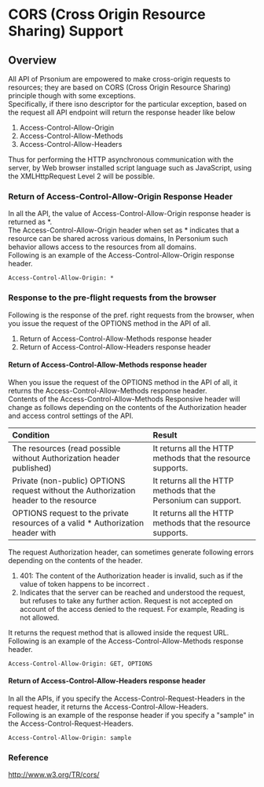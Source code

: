 # CORS (Cross Origin Resource Sharing) Support

## Overview

All API of Prsonium are empowered to make cross-origin requests to resources; they are based on CORS (Cross Origin Resource Sharing) principle though with some exceptions.  
Specifically, if there isno descriptor for the particular exception, based on the request all API endpoint will return the response header like below

1.  Access-Control-Allow-Origin
2.  Access-Control-Allow-Methods
3.  Access-Control-Allow-Headers

Thus for performing the HTTP asynchronous communication with the server, by Web browser installed script language such as JavaScript, using the XMLHttpRequest Level 2 will be possible.

### Return of Access-Control-Allow-Origin Response Header

In all the API, the value of Access-Control-Allow-Origin response header is returned as \*.  
The Access-Control-Allow-Origin header when set as \* indicates that a resource can be shared across various domains, In Personium such behavior allows access to the resources from all domains.  
Following is an example of the Access-Control-Allow-Origin response header.

```
Access-Control-Allow-Origin: *
```

### Response to the pre-flight requests from the browser

Following is the response of the pref. right requests from the browser, when you issue the request of the OPTIONS method in the API of all.

1.   Return of Access-Control-Allow-Methods response header
2.   Return of Access-Control-Allow-Headers response header

####  Return of Access-Control-Allow-Methods response header

When you issue the request of the OPTIONS method in the API of all, it returns the Access-Control-Allow-Methods response header.  
Contents of the Access-Control-Allow-Methods Responsive header will change as follows depending on the contents of the Authorization header and access control settings of the API.

|Condition|Result|
|:--|:--|
|The resources (read possible without Authorization header published)|It returns all the HTTP methods that the resource supports.|
|Private (non-public) OPTIONS request without the Authorization header to the resource|It returns all the HTTP methods that the Personium can support.|
|OPTIONS request to the private resources of a valid * Authorization header with|It returns all the HTTP methods that the resource supports.|

The request Authorization header, can sometimes generate following errors depending on the contents of the header.

1.   401: The content of the Authorization header is invalid, such as if the value of token happens to be incorrect .
2.   Indicates that the server can be reached and understood the request, but refuses to take any further action. Request is not accepted on account of the access denied to the request. For example, Reading is not allowed.

It returns the request method that is allowed inside the request URL.  
Following is an example of the Access-Control-Allow-Methods response header.

```
Access-Control-Allow-Origin: GET, OPTIONS
```

####  Return of Access-Control-Allow-Headers response header

In all the APIs, if you specify the Access-Control-Request-Headers in the request header, it returns the Access-Control-Allow-Headers.  
Following is an example of the response header if you specify a "sample" in the Access-Control-Request-Headers.

```
Access-Control-Allow-Origin: sample
```

### Reference

http://www.w3.org/TR/cors/

